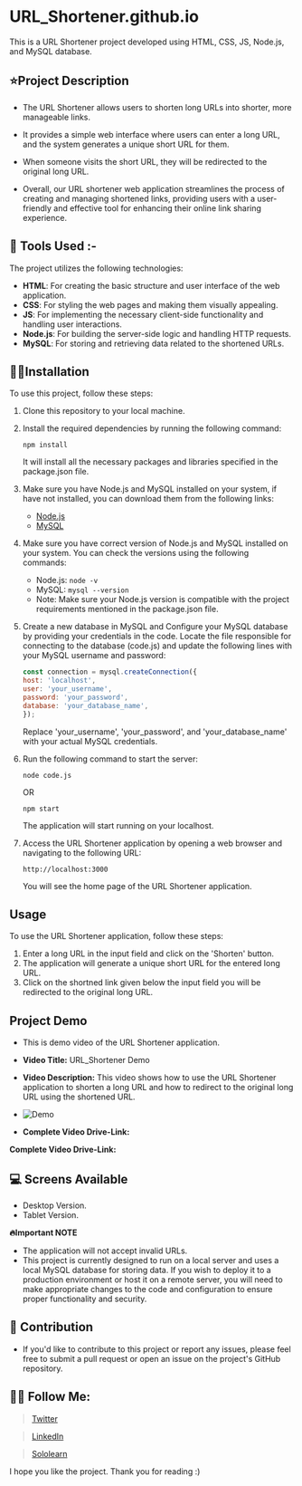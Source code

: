 # URL_Shortener.github.io

This is a URL Shortener project developed using HTML, CSS, JS, Node.js, and MySQL database.

## ⭐Project Description

- The URL Shortener allows users to shorten long URLs into shorter, more manageable links. 
- It provides a simple web interface where users can enter a long URL, and the system generates a unique short URL for them. 
- When someone visits the short URL, they will be redirected to the original long URL.

- Overall, our URL shortener web application streamlines the process of creating and managing shortened links, providing users with a user-friendly and effective tool for enhancing their online link sharing experience.


## 🔨 Tools Used :- 

The project utilizes the following technologies:

- **HTML**: For creating the basic structure and user interface of the web application.
- **CSS**: For styling the web pages and making them visually appealing.
- **JS**: For implementing the necessary client-side functionality and handling user interactions.
- **Node.js**: For building the server-side logic and handling HTTP requests.
- **MySQL**: For storing and retrieving data related to the shortened URLs.

## 👨‍💻Installation

To use this project, follow these steps:

1. Clone this repository to your local machine.
2. Install the required dependencies by running the following command:

   ```shell
   npm install
   ```
   It will install all the necessary packages and libraries specified in the package.json file.
3. Make sure you have Node.js and MySQL installed on your system,
    if have not installed, you can download them from the following links:
    - [Node.js](https://nodejs.org/en/download/)
    - [MySQL](https://dev.mysql.com/downloads/installer/)
4. Make sure you have correct version of Node.js and MySQL installed on your system.
    You can check the versions using the following commands:
    - Node.js: `node -v`
    - MySQL: `mysql --version`
    - Note: Make sure your Node.js version is compatible with the project requirements mentioned in the package.json file.
5. Create a new database in MySQL and Configure your MySQL database by providing your credentials in the code. 
    Locate the file responsible for connecting to the database (code.js) and update the following lines with your MySQL username and password:
    ```js
    const connection = mysql.createConnection({
    host: 'localhost',
    user: 'your_username',
    password: 'your_password',
    database: 'your_database_name',
    });
    ```
    Replace 'your_username', 'your_password', and 'your_database_name' with your actual MySQL credentials.
6. Run the following command to start the server:
    ```shell
    node code.js
    ```
    OR
    ```shell
    npm start
    ```
    The application will start running on your localhost.
7. Access the URL Shortener application by opening a web browser and navigating to the following URL:
    ```shell
    http://localhost:3000
    ```
    You will see the home page of the URL Shortener application.

## Usage

To use the URL Shortener application, follow these steps:

1. Enter a long URL in the input field and click on the 'Shorten' button.
2. The application will generate a unique short URL for the entered long URL.
3. Click on the shortned link given below the input field you will be redirected to the original long URL.

## Project Demo

- This is demo video of the URL Shortener application. 

- **Video Title:** URL_Shortener Demo
- **Video Description:** This video shows how to use the URL Shortener application to shorten a long URL and how to redirect to the original long URL using the shortened URL.
- ![Demo](https://github.com/Hemantk1234/URL_Shortener.github.io/issues/1#issue-1771112778)
- **Complete Video Drive-Link:**

**Complete Video Drive-Link:** 

## 💻 Screens Available

- Desktop Version.
- Tablet Version.

**🔥Important NOTE**

- The application will not accept invalid URLs.
- This project is currently designed to run on a local server and uses a local MySQL database for storing data. 
  If you wish to deploy it to a production environment or host it on a remote server, you will need to make appropriate changes to the code and configuration to ensure proper functionality and security.

## 🤝 Contribution

- If you'd like to contribute to this project or report any issues, please feel free to submit a pull request or open an issue on the project's   GitHub repository.

## 💁‍♂️ Follow Me:

> [Twitter](https://twitter.com/HemantkEtc116)

> [LinkedIn](https://www.linkedin.com/in/hemant-kumbhalkar-87393b235/)

> [Sololearn](https://www.sololearn.com/profile/24572821)


I hope you like the project. Thank you for reading :)